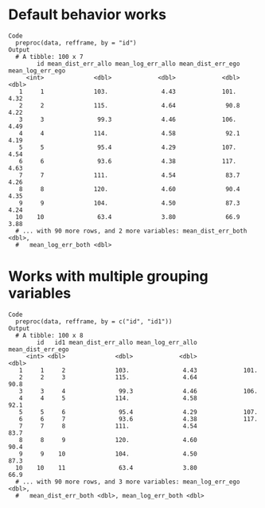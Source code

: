 # Default behavior works

    Code
      preproc(data, refframe, by = "id")
    Output
      # A tibble: 100 x 7
            id mean_dist_err_allo mean_log_err_allo mean_dist_err_ego mean_log_err_ego
         <int>              <dbl>             <dbl>             <dbl>            <dbl>
       1     1              103.               4.43             101.              4.32
       2     2              115.               4.64              90.8             4.22
       3     3               99.3              4.46             106.              4.49
       4     4              114.               4.58              92.1             4.19
       5     5               95.4              4.29             107.              4.54
       6     6               93.6              4.38             117.              4.63
       7     7              111.               4.54              83.7             4.26
       8     8              120.               4.60              90.4             4.35
       9     9              104.               4.50              87.3             4.24
      10    10               63.4              3.80              66.9             3.88
      # ... with 90 more rows, and 2 more variables: mean_dist_err_both <dbl>,
      #   mean_log_err_both <dbl>

# Works with multiple grouping variables

    Code
      preproc(data, refframe, by = c("id", "id1"))
    Output
      # A tibble: 100 x 8
            id   id1 mean_dist_err_allo mean_log_err_allo mean_dist_err_ego
         <int> <dbl>              <dbl>             <dbl>             <dbl>
       1     1     2              103.               4.43             101. 
       2     2     3              115.               4.64              90.8
       3     3     4               99.3              4.46             106. 
       4     4     5              114.               4.58              92.1
       5     5     6               95.4              4.29             107. 
       6     6     7               93.6              4.38             117. 
       7     7     8              111.               4.54              83.7
       8     8     9              120.               4.60              90.4
       9     9    10              104.               4.50              87.3
      10    10    11               63.4              3.80              66.9
      # ... with 90 more rows, and 3 more variables: mean_log_err_ego <dbl>,
      #   mean_dist_err_both <dbl>, mean_log_err_both <dbl>

